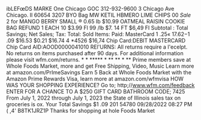 ibLEFœDS MARKE One Chicago GOC 312-932-9600 3 Chicago Ave Chicago. Il 60654 3207 BYO Bag MW KETIL HBMERO LIME CHIPS 00 *Sale* 2 for MANGO BERRY SMALL ® 0.65 Ib $10.99 OATMEAL RAISIN COOKIE BAG REFUND 1 EACH 10 $3.99 Fl 99 /lb $7. 14 FT $6,49 FI Subtotal : Total Savings; Net Sales; Tax: Total: Sold Items: Paid: MasterCard 1 .25« $17.62 -$1 .09 $16.53 $0.21 $16.74 4 *4526 $16,74 Chip Card:DEBIT MASTERCARD Chip Card AID:AOOD0000041010 REl'URNS: All returns require a I'ecelpt. No returns on items purchased after 90 days. For additional information please visit wfm.com/returns. * * ***** * ** ** * ** Prime members save at Whole Foods Market, more and get Free Shipping, Video, Music Learn more at amazon.com/PrImeSavings Earn 5 Back at Whole Foods Market with the Amazon Prime Rewards Visa, learn more at amazon.com/wfmvisa HOW WAS YOUR SHOPPING EXPERIENCE? Go to; http;//www.wfm.com/feedback ENTER FOR A CHANCE TO A $250 GIFT CARD BATHROOM CODE; 7425 From July 1, 2022 through July 1, 2023 the State of Illinois sales tax on groceries is ox. Your Total Savings $1 .09 201 54780 09/28/2022 08:27 PM ( ,4' B8TK1JRZ1P Thanks for shopping at hole Foods Market